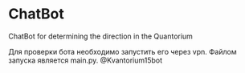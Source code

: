 # ChatBot
ChatBot for determining the direction in the Quantorium

Для проверки бота необходимо запустить его через vpn. Файлом запуска является main.py. @Kvantorium15bot
